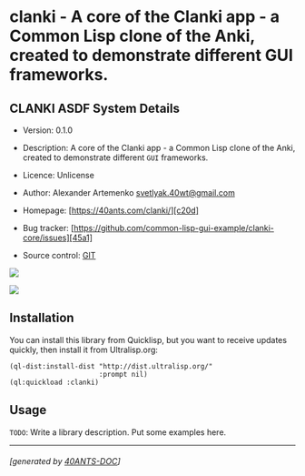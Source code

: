 <a id="x-28CLANKI-DOCS-2FINDEX-3A-40README-2040ANTS-DOC-2FLOCATIVES-3ASECTION-29"></a>

# clanki - A core of the Clanki app - a Common Lisp clone of the Anki, created to demonstrate different GUI frameworks.

<a id="clanki-asdf-system-details"></a>

## CLANKI ASDF System Details

* Version: 0.1.0

* Description: A core of the Clanki app - a Common Lisp clone of the Anki, created to demonstrate different `GUI` frameworks.

* Licence: Unlicense

* Author: Alexander Artemenko <svetlyak.40wt@gmail.com>

* Homepage: [https://40ants.com/clanki/][c20d]

* Bug tracker: [https://github.com/common-lisp-gui-example/clanki-core/issues][45a1]

* Source control: [GIT][aa79]

[![](https://github-actions.40ants.com/common-lisp-gui-example/clanki-core/matrix.svg?only=ci.run-tests)][ee37]

![](http://quickdocs.org/badge/clanki.svg)

<a id="x-28CLANKI-DOCS-2FINDEX-3A-3A-40INSTALLATION-2040ANTS-DOC-2FLOCATIVES-3ASECTION-29"></a>

## Installation

You can install this library from Quicklisp, but you want to receive updates quickly, then install it from Ultralisp.org:

```
(ql-dist:install-dist "http://dist.ultralisp.org/"
                      :prompt nil)
(ql:quickload :clanki)
```
<a id="x-28CLANKI-DOCS-2FINDEX-3A-3A-40USAGE-2040ANTS-DOC-2FLOCATIVES-3ASECTION-29"></a>

## Usage

`TODO`: Write a library description. Put some examples here.


[c20d]: https://40ants.com/clanki/
[aa79]: https://github.com/common-lisp-gui-example/clanki-core
[ee37]: https://github.com/common-lisp-gui-example/clanki-core/actions
[45a1]: https://github.com/common-lisp-gui-example/clanki-core/issues

* * *
###### [generated by [40ANTS-DOC](https://40ants.com/doc/)]
